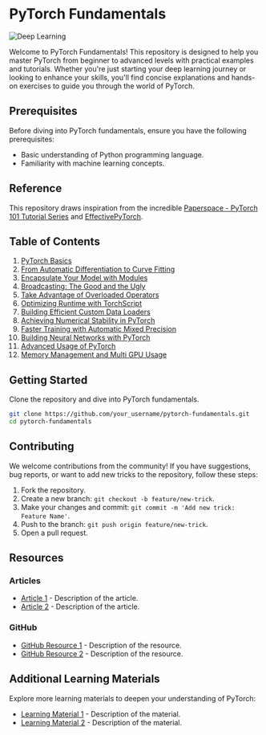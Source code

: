 # PyTorch Fundamentals

![Deep Learning](https://images.ctfassets.net/rc8q7tcpu9y3/4N9rb37CEIfSE6MQCh7tLx/393b411ead140cdf9d9255dee2aa5a97/Facebook-PyTorch-Conference-Experience-Design-Social.jpg?w=1200&h=630&fit=fill&fm=jpg&q=90)

Welcome to PyTorch Fundamentals! This repository is designed to help you master PyTorch from beginner to advanced levels with practical examples and tutorials. Whether you're just starting your deep learning journey or looking to enhance your skills, you'll find concise explanations and hands-on exercises to guide you through the world of PyTorch.

## Prerequisites

Before diving into PyTorch fundamentals, ensure you have the following prerequisites:

- Basic understanding of Python programming language.
- Familiarity with machine learning concepts.
  
## Reference
This repository draws inspiration from the incredible [Paperspace - PyTorch 101 Tutorial Series](https://github.com/Paperspace/PyTorch-101-Tutorial-Series) and [EffectivePyTorch](https://github.com/vahidk/EffectivePyTorch?tab=readme-ov-file#modules).

## Table of Contents

1. [PyTorch Basics](./01_Building_Your_First_Neural_Network.ipynb)
2. [From Automatic Differentiation to Curve Fitting](./02_Pixels_To_Prediction_Using_ConvNet.ipynb)
3. [Encapsulate Your Model with Modules](./03_Encapsulate_your_model_with_Modules.ipynb)
4. [Broadcasting: The Good and the Ugly](./04_Broadcasting_the_good_and_the_ugly.ipynb)
5. [Take Advantage of Overloaded Operators](./05_Take_advantage_of_the_overloaded_operators.ipynb)
6. [Optimizing Runtime with TorchScript](./06_Optimizing_runtime_with_TorchScript.ipynb)
7. [Building Efficient Custom Data Loaders](./07_Building_efficient_custom_data_loaders.ipynb)
8. [Achieving Numerical Stability in PyTorch](./08_Numerical_stability_with_PyTorch.ipynb)
9. [Faster Training with Automatic Mixed Precision](./09_Faster_training_with_mixed_precision.ipynb)
10. [Building Neural Networks with PyTorch](./10_Building_Neural_Network_with_Pytorch.ipynb)
11. [Advanced Usage of PyTorch](./11_Pytorch_Advanced_Usage.ipynb)
12. [Memory Management and Multi GPU Usage](./12_Memory_management_and_Multi_GPU_Usage.ipynb)

## Getting Started

Clone the repository and dive into PyTorch fundamentals.

```bash
git clone https://github.com/your_username/pytorch-fundamentals.git
cd pytorch-fundamentals
```

## Contributing

We welcome contributions from the community! If you have suggestions, bug reports, or want to add new tricks to the repository, follow these steps:

1. Fork the repository.
2. Create a new branch: `git checkout -b feature/new-trick`.
3. Make your changes and commit: `git commit -m 'Add new trick: Feature Name'`.
4. Push to the branch: `git push origin feature/new-trick`.
5. Open a pull request.

## Resources

### Articles

- [Article 1](#) - Description of the article.
- [Article 2](#) - Description of the article.

### GitHub

- [GitHub Resource 1](#) - Description of the resource.
- [GitHub Resource 2](#) - Description of the resource.

## Additional Learning Materials

Explore more learning materials to deepen your understanding of PyTorch:

- [Learning Material 1](#) - Description of the material.
- [Learning Material 2](#) - Description of the material.
